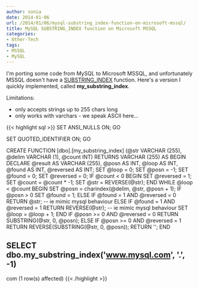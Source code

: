 ```yaml
---
author: sonia
date: 2014-01-06
url: /2014/01/06/mysql-substring_index-function-on-microsoft-mssql/
title: MySQL SUBSTRING_INDEX function on Microsoft MSSQL
categories:
- Other-Tech
tags:
- MSSQL
- MySQL
---
```


I'm porting some code from MySQL to Microsoft MSSQL, and unfortunately
MSSQL doesn't have a [SUBSTRING_INDEX](http://dev.mysql.com/doc/refman/5.1/en/string-functions.html#function_substring-index)
function. Here's a version I quickly implemented, called
__my_substring_index__.

<!--more-->

Limitations:

* only accepts strings up to 255 chars long
* only works with varchars - we speak ASCII here...

{{< highlight sql >}}
SET ANSI_NULLS ON;
GO

SET QUOTED_IDENTIFIER ON;
GO

CREATE FUNCTION [dbo].[my_substring_index]
(@str VARCHAR (255), @delim VARCHAR (1), @count INT)
RETURNS VARCHAR (255)
AS
BEGIN
    DECLARE @result AS VARCHAR (255), @posn AS INT, @loop AS INT, 
			@found AS INT, @reversed AS INT;
    SET @loop = 0;
    SET @posn = -1;
    SET @found = 0;
    SET @reversed = 0;
    IF @count < 0
        BEGIN
            SET @reversed = 1;
            SET @count = @count * -1;
            SET @str = REVERSE(@str);
        END
    WHILE @loop < @count
        BEGIN
            SET @posn = charindex(@delim, @str, @posn + 1);
            IF @posn > 0
                SET @found = 1;
            ELSE
                IF @found = 1 AND @reversed = 0
                    RETURN @str; -- ie mimic mysql behaviour
                ELSE
                    IF @found = 1 AND @reversed = 1
                        RETURN REVERSE(@str); -- ie mimic mysql behaviour
            SET @loop = @loop + 1;
        END
    IF @posn >= 0 AND @reversed = 0
        RETURN SUBSTRING(@str, 0, @posn);
    ELSE
        IF @posn >= 0 AND @reversed = 1
            RETURN REVERSE(SUBSTRING(@str, 0, @posn));
    RETURN '';
END

SELECT dbo.my_substring_index('www.mysql.com', '.', -1)
--------------------------------------------------------
com
(1 row(s) affected)
{{< /highlight >}}
